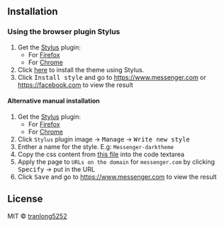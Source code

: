 ## Installation
### Using the browser plugin Stylus
1. Get the [Stylus](https://github.com/openstyles/stylus) plugin:
    - For [Firefox](https://addons.mozilla.org/en-US/firefox/addon/styl-us/)
    - For [Chrome](https://chrome.google.com/webstore/detail/stylus/clngdbkpkpeebahjckkjfobafhncgmne)
2. Click [here](https://raw.githubusercontent.com/tranlong5252/Messenger-darktheme/master/Messenger-Dark-Theme.user.css) to install the theme using Stylus.
3. Click <kbd>Install style</kbd> and go to https://www.messenger.com or https://facebook.com to view the result️️

#### Alternative manual installation
1. Get the [Stylus](https://github.com/openstyles/stylus) plugin:
    - For [Firefox](https://addons.mozilla.org/en-US/firefox/addon/styl-us/)
    - For [Chrome](https://chrome.google.com/webstore/detail/stylus/clngdbkpkpeebahjckkjfobafhncgmne)
2. Click `Stylus` plugin image → <kbd>Manage</kbd> → <kbd>Write new style</kbd>
3. Enther a name for the style. E.g: `Messenger-darktheme`
4. Copy the css content from [this file](https://raw.githubusercontent.com/tranlong5252/Messenger-darktheme/master/Messenger-Dark-Theme.user.css) into the code textarea
5. Apply the page to `URLs on the domain` for `messenger.com` by clicking <kbd>Specify</kbd> → put in the URL
6. Click <kbd>Save</kbd> and go to https://www.messenger.com to view the result️️

## License
MIT © [tranlong5252](LICENSE)

